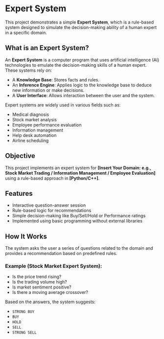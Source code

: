 # Expert System 

This project demonstrates a simple **Expert System**, which is a rule-based system designed to simulate the decision-making ability of a human expert in a specific domain.

## What is an Expert System?

An **Expert System** is a computer program that uses artificial intelligence (AI) technologies to emulate the decision-making skills of a human expert. These systems rely on:
- A **Knowledge Base**: Stores facts and rules.
- An **Inference Engine**: Applies logic to the knowledge base to deduce new information or make decisions.
- A **User Interface**: Allows interaction between the user and the system.

Expert systems are widely used in various fields such as:
- Medical diagnosis
- Stock market analysis
- Employee performance evaluation
- Information management
- Help desk automation
- Airline scheduling

## Objective

This project implements an expert system for **[Insert Your Domain: e.g., Stock Market Trading / Information Management / Employee Evaluation]** using a rule-based approach in **[Python/C++]**.

## Features

- Interactive question-answer session
- Rule-based logic for recommendations
- Simple decision-making like Buy/Sell/Hold or Performance ratings
- Implemented using basic programming without external libraries

## How It Works

The system asks the user a series of questions related to the domain and provides a recommendation based on predefined rules.

### Example (Stock Market Expert System):
- Is the price trend rising?
- Is the trading volume high?
- Is market sentiment positive?
- Is there a moving average crossover?

Based on the answers, the system suggests:
- `STRONG BUY`
- `BUY`
- `HOLD`
- `SELL`
- `STRONG SELL`

